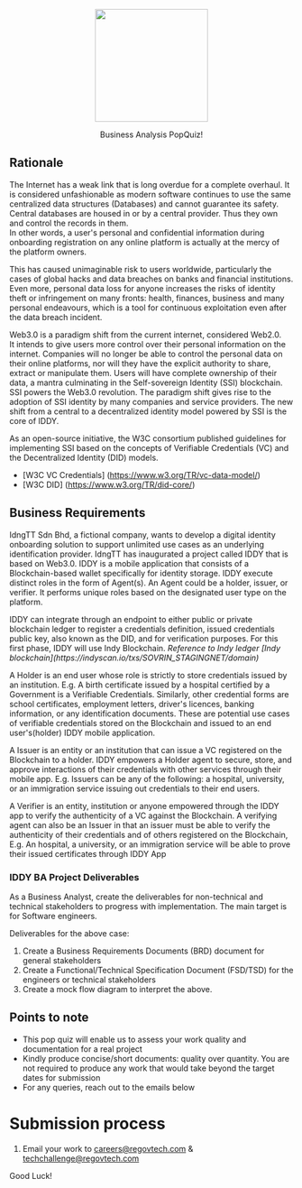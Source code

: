 <p align="center"> 
    <img src="https://regov-store.s3.ap-southeast-1.amazonaws.com/REGOV+Logo_CMYK.png" width="200" >
</p>

<p style="text-align: center;"> Business Analysis PopQuiz! </p>

## Rationale

<p> The Internet has a weak link that is long overdue for a complete overhaul. It is considered unfashionable as modern software continues to use the same centralized data structures (Databases) and cannot guarantee its safety. Central databases are housed in or by a central provider. Thus they own and control the records in them. </br> In other words, a user's personal and confidential information during onboarding registration on any online platform is actually at the mercy of the platform owners. <p/>

<p> This has caused unimaginable risk to users worldwide, particularly the cases of global hacks and data breaches on banks and financial institutions. </br> Even more, personal data loss for anyone increases the risks of identity theft or infringement on many fronts: health, finances, business and many personal endeavours, which is a tool for continuous exploitation even after the data breach incident. <p/>

<p> Web3.0 is a paradigm shift from the current internet, considered Web2.0. </br> It intends to give users more control over their personal information on the internet. Companies will no longer be able to control the personal data on their online platforms, nor will they have the explicit authority to share, extract or manipulate them. Users will have complete ownership of their data, a mantra culminating in the Self-sovereign Identity (SSI) blockchain. SSI powers the Web3.0 revolution. The paradigm shift gives rise to the adoption of SSI identity by many companies and service providers. The new shift from a central to a decentralized identity model powered by SSI is the core of IDDY. <p/>

<p> As an open-source initiative, the W3C consortium published guidelines for implementing SSI based on the concepts of Verifiable Credentials (VC) and the Decentralized Identity (DID) models.  </p>

 - [W3C VC Credentials] (https://www.w3.org/TR/vc-data-model/)
 - [W3C DID] (https://www.w3.org/TR/did-core/)

## Business Requirements

<p> IdngTT Sdn Bhd, a fictional company, wants to develop a digital identity onboarding solution to support unlimited use cases as an underlying identification provider. IdngTT has inaugurated a project called IDDY that is based on Web3.0. IDDY is a mobile application that consists of a Blockchain-based wallet specifically for identity storage. IDDY execute distinct roles in the form of Agent(s). An Agent could be a holder, issuer, or verifier. It performs unique roles based on the designated user type on the platform. </p>

<p> IDDY can integrate through an endpoint to either public or private blockchain ledger to register a credentials definition, issued credentials public key, also known as the DID, and for verification purposes. For this first phase, IDDY will use Indy Blockchain. <em> Reference to Indy ledger [Indy blockchain](https://indyscan.io/txs/SOVRIN_STAGINGNET/domain) </em> </p> 

<p> A Holder is an end user whose role is strictly to store credentials issued by an institution. E.g. A birth certificate issued by a hospital certified by a Government is a Verifiable Credentials. Similarly, other credential forms are school certificates, employment letters, driver's licences, banking information, or any identification documents. These are potential use cases of verifiable credentials stored on the Blockchain and issued to an end user's(holder) IDDY mobile application. </p>

<p> A Issuer is an entity or an institution that can issue a VC registered on the Blockchain to a holder. IDDY empowers a Holder agent to secure, store, and approve interactions of their credentials with other services through their mobile app. E.g. Issuers can be any of the following: a hospital, university, or an immigration service issuing out credentials to their end users.</p>

<p> A Verifier is an entity, institution or anyone empowered through the IDDY app to verify the authenticity of a VC against the Blockchain. A verifying agent can also be an Issuer in that an issuer must be able to verify the authenticity of their credentials and of others registered on the Blockchain, E.g. An hospital, a university, or an immigration service will be able to prove their issued certificates through IDDY App</p>

### IDDY BA Project Deliverables
<p> As a Business Analyst, create the deliverables for non-technical and technical stakeholders to progress with implementation. The main target is for Software engineers. </p>
<p> 
Deliverables for the above case:
</p>

1. Create a Business Requirements Documents (BRD) document for general stakeholders
2. Create a Functional/Technical Specification Document (FSD/TSD) for the engineers or technical stakeholders
3. Create a mock flow diagram to interpret the above.
 ## Points to note
  - This pop quiz will enable us to assess your work quality and documentation for a real project
  - Kindly produce concise/short documents: quality over quantity. You are not required to produce any work that would take beyond the target dates for submission
  - For any queries, reach out to the emails below

# Submission process

1. Email your work to careers@regovtech.com & techchallenge@regovtech.com

Good Luck!